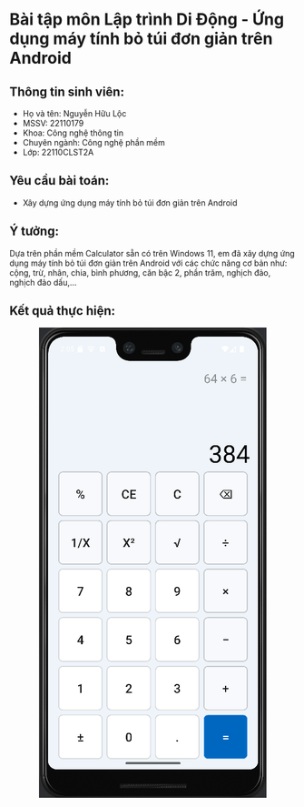 # Bài tập môn Lập trình Di Động - Ứng dụng máy tính bỏ túi đơn giản trên Android

## Thông tin sinh viên:

- Họ và tên: Nguyễn Hữu Lộc
- MSSV: 22110179
- Khoa: Công nghệ thông tin
- Chuyên ngành: Công nghệ phần mềm
- Lớp: 22110CLST2A

## Yêu cầu bài toán:

- Xây dựng ứng dụng máy tính bỏ túi đơn giản trên Android

## Ý tưởng:

Dựa trên phần mềm Calculator sẵn có trên Windows 11, em đã xây dựng ứng dụng máy tính bỏ túi đơn
giản
trên Android với các chức năng cơ bản như: cộng, trừ, nhân, chia, bình phương, căn bậc 2, phần trăm,
nghịch đảo, nghịch đảo dấu,...

## Kết quả thực hiện:

<p align="center">
    <img src="./docs/demo.png" alt="Demo"/>
</p>
